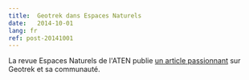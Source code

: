 ```yaml
---
title:  Geotrek dans Espaces Naturels
date:   2014-10-01
lang: fr
ref: post-20141001
---
```


La revue Espaces Naturels de l'ATEN publie <a target="_blank" href="http://www.espaces-naturels.info/node/1810">un article passionnant</a> sur Geotrek et sa communauté.